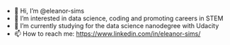 - 👋 Hi, I’m @eleanor-sims
- 👀 I’m interested in data science, coding and promoting careers in STEM 
- 🌱 I’m currently studying for the data science nanodegree with Udacity
- 📫 How to reach me: https://www.linkedin.com/in/eleanor-sims/

<!---
eleanor-sims/eleanor-sims is a ✨ special ✨ repository because its `README.md` (this file) appears on your GitHub profile.
You can click the Preview link to take a look at your changes.
--->
